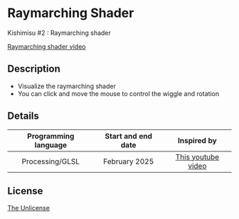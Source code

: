 # Raymarching Shader

Kishimisu #2 : Raymarching shader

[Raymarching shader video](https://github.com/user-attachments/assets/87a03a5a-b020-4546-9589-fb9a340c452c)

## Description
- Visualize the raymarching shader
- You can click and move the mouse to control the wiggle and rotation

## Details
| Programming language | Start and end date | Inspired by |
| :---: | :---: | :---: |
| Processing/GLSL | February 2025 | [This youtube video](https://youtu.be/khblXafu7iA?si=dqkO_W5L0K3MpsPf) |


## License

[The Unlicense](LICENSE)

